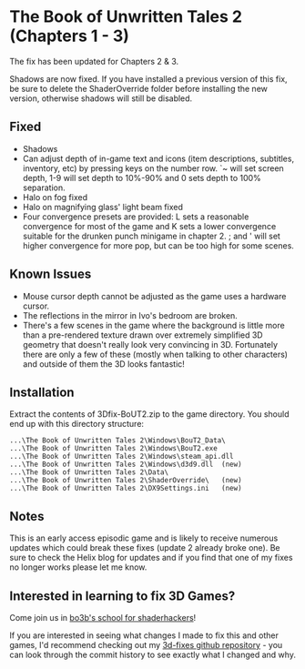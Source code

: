 The Book of Unwritten Tales 2 (Chapters 1 - 3)
==============================================

The fix has been updated for Chapters 2 & 3.

Shadows are now fixed. If you have installed a previous version of this fix, be
sure to delete the ShaderOverride folder before installing the new version,
otherwise shadows will still be disabled.

Fixed
-----
- Shadows
- Can adjust depth of in-game text and icons (item descriptions, subtitles,
  inventory, etc) by pressing keys on the number row. `~ will set screen depth,
  1-9 will set depth to 10%-90% and 0 sets depth to 100% separation.
- Halo on fog fixed
- Halo on magnifying glass' light beam fixed
- Four convergence presets are provided: L sets a reasonable convergence for
  most of the game and K sets a lower convergence suitable for the drunken
  punch minigame in chapter 2. ; and ' will set higher convergence for more
  pop, but can be too high for some scenes.

Known Issues
------------
- Mouse cursor depth cannot be adjusted as the game uses a hardware cursor.
- The reflections in the mirror in Ivo's bedroom are broken.
- There's a few scenes in the game where the background is little more than a
  pre-rendered texture drawn over extremely simplified 3D geometry that doesn't
  really look very convincing in 3D. Fortunately there are only a few of these
  (mostly when talking to other characters) and outside of them the 3D looks
  fantastic!

Installation
------------
Extract the contents of 3Dfix-BoUT2.zip to the game directory. You should end
up with this directory structure:

    ...\The Book of Unwritten Tales 2\Windows\BouT2_Data\
    ...\The Book of Unwritten Tales 2\Windows\BouT2.exe
    ...\The Book of Unwritten Tales 2\Windows\steam_api.dll
    ...\The Book of Unwritten Tales 2\Windows\d3d9.dll	(new)
    ...\The Book of Unwritten Tales 2\Data\
    ...\The Book of Unwritten Tales 2\ShaderOverride\	(new)
    ...\The Book of Unwritten Tales 2\DX9Settings.ini	(new)

Notes
-----
This is an early access episodic game and is likely to receive numerous
updates which could break these fixes (update 2 already broke one). Be sure to
check the Helix blog for updates and if you find that one of my fixes no longer
works please let me know.

Interested in learning to fix 3D Games?
---------------------------------------
Come join us in [bo3b's school for shaderhackers][1]!

If you are interested in seeing what changes I made to fix this and other
games, I'd recommend checking out my [3d-fixes github repository][2] - you can
look through the commit history to see exactly what I changed and why.

[1]: https://forums.geforce.com/default/topic/766890/3d-vision/bo3bs-school-for-shaderhackers
[2]: https://github.com/DarkStarSword/3d-fixes
